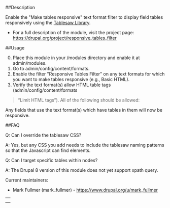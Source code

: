 ##Description

Enable the "Make tables responsive" text format filter to display field tables responsively using the [Tablesaw Library](https://www.filamentgroup.com/lab/tablesaw.html).

 * For a full description of the module, visit the project page:
   https://drupal.org/project/responsive_tables_filter

##Usage

0. Place this module in your /modules directory and enable it at admin/modules.
1. Go to admin/config/content/formats.
2. Enable the filter "Responsive Tables Filter" on any text formats for which you
want to make tables responsive (e.g., Basic HTML).
3. Verify the text format(s) allow HTML table tags (admin/config/content/formats
> “Limit HTML tags”). All of the following should be allowed:
<table> <th> <tr> <td> <thead> <tbody> <tfoot>

Any fields that use the text format(s) which have tables in them will now be
responsive.

##FAQ

Q: Can I override the tablesaw CSS?

A: Yes, but any CSS you add needs to include the tablesaw naming patterns so that the Javascript can find elements.

Q: Can I target specific tables within nodes?

A: The Drupal 8 version of this module does not yet support xpath query.

Current maintainers:
- Mark Fullmer (mark_fullmer) - https://www.drupal.org/u/mark_fullmer





